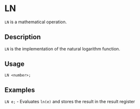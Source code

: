 # LN

`LN` is a mathematical operation.

## Description

`LN` is the implementation of the natural logarithm function.

## Usage

`LN <number>;`

## Examples

`LN e;` - Evaluates `ln(e)` and stores the result in the result register
